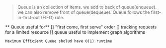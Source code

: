 > Queue is an collection of items. we add to back of queue(enqueue). we can also remove front of queue(dequeue).
> Queue follows the first-in-first-out (FIFO) rule.

** Queue useful for**
[] "first come, first serve" order
[] tracking requests for a limited resource
[] queue useful to implement graph algorithms

`Maximum Efficient Queue sholud have 0(1) runtime`
